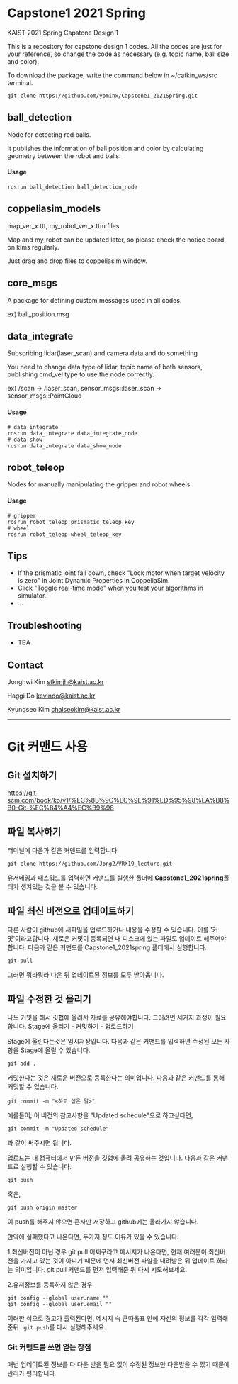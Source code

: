 # Capstone1 2021 Spring

KAIST 2021 Spring Capstone Design 1

This is a repository for capstone design 1 codes. All the codes are just for your reference, so change the code as necessary (e.g. topic name, ball size and color).

To download the package, write the command below in ~/catkin_ws/src terminal.
```console
git clone https://github.com/yominx/Capstone1_2021Spring.git
```


## ball_detection

Node for detecting red balls.

It publishes the information of ball position and color by calculating geometry between the robot and balls.

#### Usage

```console
rosrun ball_detection ball_detection_node
```



## coppeliasim_models

map_ver_x.ttt, my_robot_ver_x.ttm files

Map and my_robot can be updated later, so please check the notice board on klms regularly.

Just drag and drop files to coppeliasim window.



## core_msgs

A package for defining custom messages used in all codes.

ex) ball_position.msg



## data_integrate

Subscribing lidar(laser_scan) and camera data and do something

You need to change data type of lidar, topic name of both sensors, publishing cmd_vel type to use the node correctly.

ex) /scan -> /laser_scan, sensor_msgs::laser_scan -> sensor_msgs::PointCloud

#### Usage

```console
# data integrate
rosrun data_integrate data_integrate_node
# data show
rosrun data_integrate data_show_node
```



## robot_teleop

Nodes for manually manipulating the gripper and robot wheels.

#### Usage

```console
# gripper
rosrun robot_teleop prismatic_teleop_key
# wheel
rosrun robot_teleop wheel_teleop_key
```



## Tips

- If the prismatic joint fall down, check "Lock motor when target velocity is zero" in Joint Dynamic Properties in CoppeliaSim.
- Click "Toggle real-time mode" when you test your algorithms in simulator.
- ...



## Troubleshooting

- TBA

  

## Contact

Jonghwi Kim <stkimjh@kaist.ac.kr>

Haggi Do <kevindo@kaist.ac.kr>

Kyungseo Kim <chalseokim@kaist.ac.kr>


---

# Git 커맨드 사용

## Git 설치하기

https://git-scm.com/book/ko/v1/%EC%8B%9C%EC%9E%91%ED%95%98%EA%B8%B0-Git-%EC%84%A4%EC%B9%98

## 파일 복사하기
터미널에 다음과 같은 커맨드를 입력합니다.
```
git clone https://github.com/Jong2/VRX19_lecture.git
```
유저네임과 패스워드를 입력하면 커맨드를 실행한 폴더에 **Capstone1_2021spring**폴더가 생겨있는 것을 볼 수 있습니다.

## 파일 최신 버전으로 업데이트하기
다른 사람이 github에 새파일을 업로드하거나 내용을 수정할 수 있습니다.
이를 '커밋'이라고합니다. 새로운 커밋이 등록되면 내 디스크에 있는 파일도 업데이트 해주어야합니다.
다음과 같은 커맨드를 Capstone1_2021spring 폴더에서 실행합니다.
```
git pull
```
그러면 뭐라뭐라 나온 뒤 업데이트된 정보를 모두 받아옵니다.

## 파일 수정한 것 올리기
나도 커밋을 해서 깃헙에 올려서 자료를 공유해야합니다.
그러려면 세가지 과정이 필요합니다.
Stage에 올리기 - 커밋하기 - 업로드하기

Stage에 올린다는것은 임시저장입니다. 다음과 같은 커맨드를 입력하면 수정된 모든 사항을 Stage에 올릴 수 있습니다.

```
git add .
```

커밋한다는 것은 새로운 버전으로 등록한다는 의미입니다. 다음과 같은 커맨드를 통해 커밋할 수 있습니다.

```
git commit -m "<하고 싶은 말>"
```

예를들어, 이 버전의 참고사항을 "Updated schedule"으로 하고싶다면,

```
git commit -m "Updated schedule"
```

과 같이 써주시면 됩니다. 

업로드는 내 컴퓨터에서 만든 버전을 깃헙에 올려 공유하는 것입니다. 다음과 같은 커맨드로 실행할 수 있습니다.

```
git push
```
혹은, 
```
git push origin master
```

이 push를 해주지 않으면 혼자만 저장하고 github에는 올라가지 않습니다.

만약에 실패했다고 나온다면, 두가지 정도 이유가 있을 수 있습니다.

1.최신버전이 아닌 경우 
git pull 어쩌구라고 메시지가 나온다면, 현재 여러분이 최신버전을 가지고 있는 것이 아니기 때문에 먼저 최신버전 파일을 내려받은 뒤 업데이트 하라는 의미입니다.
git pull 커맨드를 먼저 입력해준 뒤 다시 시도해보세요.

2.유저정보를 등록하지 않은 경우
```
git config --global user.name ""
git config --global user.email ""
```

이러한 식으로 경고가 출력된다면, 메시지 속 큰따옴표 안에 자신의 정보를 각각 입력해준뒤 ``` git push```를 다시 실행해주세요.

### Git 커맨드를 쓰면 얻는 장점

매번 업데이트된 정보를 다 다운 받을 필요 없이 수정된 정보만 다운받을 수 있기 때문에 관리가 편리합니다.

